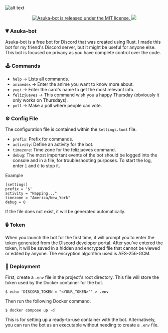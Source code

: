 ![alt text](https://raw.githubusercontent.com/Alexdaz/asuka-bot/master/Images/AsukaLogo.png)

<p align="center">
  <a href="https://opensource.org/licenses/MIT/">
      <img src="https://img.shields.io/badge/License-MIT-orange.svg" alt="Asuka-bot is released under the MIT license." />
  </a>
  <img src="https://img.shields.io/badge/Release-1.4.1-blue" />
</p>

### 💗 Asuka-bot

Asuka-bot is a free bot for Discord that was created using Rust. I made this bot for my friend's Discord server, but it might be useful for anyone else. This bot is focused on privacy as you have complete control over the code.

### 🕹️ Commands

- `help` -> Lists all commands.
- `animedex` -> Enter the anime you want to know more about.
- `yugi` -> Enter the card's name to get the most relevant info.
- `felizjueves` -> This command wish you a happy Thursday (obviously it only works on Thursdays).
- `poll` -> Make a poll where people can vote.

### ⚙️ Config File

The configuration file is contained within the `Settings.toml` file.

- `prefix`: Prefix for commands.
- `activity`: Define an activity for the bot.
- `timezone`: Time zone for the felizjueves command.
- `debug`: The most important events of the bot should be logged into the console and in a file, for troubleshooting purposes. To start the log, enter `1` and `0` to stop it.

Example

```
[settings]
prefix = '$'
activity = "Napping..."
timezone = "America/New_York"
debug = 0
```
If the file does not exist, it will be generated automatically.

### 🔒 Token

When you launch the bot for the first time, it will prompt you to enter the token generated from the Discord developer portal. After you’ve entered the token, it will be saved in a hidden and encrypted file that cannot be viewed or edited by anyone. The encryption algorithm used is AES-256-GCM.

### 🐋 Deployment

First, create a `.env` file in the project's root directory. This file will store the token used by the Docker container for the bot.

```
$ echo 'DISCORD_TOKEN = "<YOUR_TOKEN>"' > .env
```
Then run the following Docker command.

```
$ docker compose up -d
```
This is for setting up a ready-to-use container with the bot. Alternatively, you can run the bot as an executable without needing to create a `.env` file.